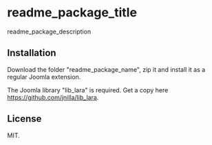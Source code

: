 # readme_package_title

readme_package_description

## Installation

Download the folder "readme_package_name", zip it and install it as a regular Joomla extension.

The Joomla library "lib_lara" is required. Get a copy here https://github.com/jnilla/lib_lara.

## License

MIT.


